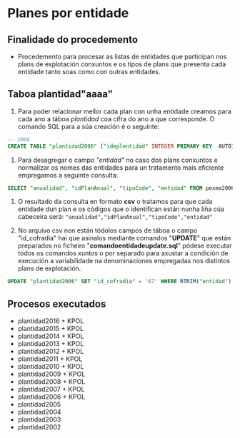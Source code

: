 # Planes por entidade


## Finalidade do procedemento

* Procedemento para procesar as listas de entidades que participan nos plans de explotación conxuntos e os tipos de plans que presenta cada entidade tanto soas como con outras entidades.

## Taboa plantidad"aaaa"

1. Para poder relacionar mellor cada plan con unha entidade creamos para cada ano a táboa _plantidad_ coa cifra do ano a que corresponde. O comando SQL para a súa creación é o seguinte:  
```sql
-- 2006
CREATE TABLE "plantidad2006" ("ideplentidad" INTEGER PRIMARY KEY  AUTOINCREMENT  NOT NULL , "anualidad" INTEGER, "idPlanAnual" INTEGER NOT NULL , "tipoCode" CHAR(4), "entidad" VARCHAR(150), "id_cofradia" INTEGER)
```
1. Para desagregar o campo _"entidad"_ no caso dos plans conxuntos e normalizar os nomes das entidades para un tratamento mais eficiente empregamos a seguinte consulta:  
```sql
SELECT "anualidad", "idPlanAnual", "tipoCode", "entidad" FROM pexma2006 ORDER BY "tipoCode", "idPlanAnual"
```

1. O resultado da consulta en formato **csv** o tratamos para que cada entidade dun plan e os códigos que o identifican están nunha liña cúa cabeceira será: `"anualidad","idPlanAnual","tipoCode","entidad"`

1. No arquivo csv non están tódolos campos de táboa o campo "id_cofradia" hai que asinalos mediante comandos "**UPDATE**" que están preparados no ficheiro "**comandoentidadeupdate.sql**" pódese executar todos os comandos xuntos o por separado para axustar a condición de execución a variabilidade na denominaciones empregadas nos distintos plans de explotación.  
```sql
UPDATE "plantidad2006" SET "id_cofradia" = '67' WHERE RTRIM("entidad") LIKE '% Anllóns%' AND "id_cofradia" ISNULL;
```

## Procesos executados

* plantidad2016 + KPOL
* plantidad2015 + KPOL
* plantidad2014 + KPOL
* plantidad2013 + KPOL
* plantidad2012 + KPOL
* plantidad2011 + KPOL
* plantidad2010 + KPOL
* plantidad2009 + KPOL
* plantidad2008 + KPOL
* plantidad2007 + KPOL
* plantidad2006 + KPOL
* plantidad2005
* plantidad2004
* plantidad2003
* plantidad2002





